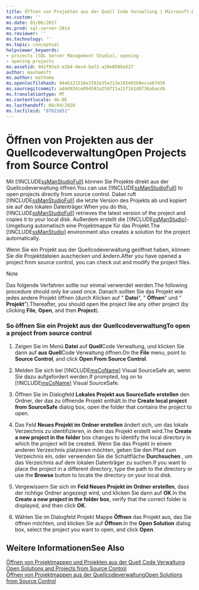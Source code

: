 ```yaml
---
title: Öffnen von Projekten aus der Quell Code Verwaltung | Microsoft-Dokumentation
ms.custom: ''
ms.date: 03/06/2017
ms.prod: sql-server-2014
ms.reviewer: ''
ms.technology: ''
ms.topic: conceptual
helpviewer_keywords:
- projects [SQL Server Management Studio], opening
- opening projects
ms.assetid: 942f93a3-e264-4ec4-ba72-a28e0509a527
author: mashamsft
ms.author: mathoma
ms.openlocfilehash: 944b121516e3782e35e213e165405b0ecceb7456
ms.sourcegitcommit: ad4d92dce894592a259721a1571b1d8736abacdb
ms.translationtype: MT
ms.contentlocale: de-DE
ms.lasthandoff: 08/04/2020
ms.locfileid: "87621651"
---
```

# <a name="open-projects-from-source-control"></a><span data-ttu-id="00e8d-102">Öffnen von Projekten aus der Quellcodeverwaltung</span><span class="sxs-lookup"><span data-stu-id="00e8d-102">Open Projects from Source Control</span></span>
  <span data-ttu-id="00e8d-103">Mit [!INCLUDE[ssManStudioFull](../includes/ssmanstudiofull-md.md)] können Sie Projekte direkt aus der Quellcodeverwaltung öffnen.</span><span class="sxs-lookup"><span data-stu-id="00e8d-103">You can use [!INCLUDE[ssManStudioFull](../includes/ssmanstudiofull-md.md)] to open projects directly from source control.</span></span> <span data-ttu-id="00e8d-104">Dabei ruft [!INCLUDE[ssManStudioFull](../includes/ssmanstudiofull-md.md)] die letzte Version des Projekts ab und kopiert sie auf den lokalen Datenträger.</span><span class="sxs-lookup"><span data-stu-id="00e8d-104">When you do this, [!INCLUDE[ssManStudioFull](../includes/ssmanstudiofull-md.md)] retrieves the latest version of the project and copies it to your local disk.</span></span> <span data-ttu-id="00e8d-105">Außerdem erstellt die [!INCLUDE[ssManStudio](../includes/ssmanstudio-md.md)]-Umgebung automatisch eine Projektmappe für das Projekt.</span><span class="sxs-lookup"><span data-stu-id="00e8d-105">The [!INCLUDE[ssManStudio](../includes/ssmanstudio-md.md)] environment also creates a solution for the project automatically.</span></span>  
  
 <span data-ttu-id="00e8d-106">Wenn Sie ein Projekt aus der Quellcodeverwaltung geöffnet haben, können Sie die Projektdateien auschecken und ändern.</span><span class="sxs-lookup"><span data-stu-id="00e8d-106">After you have opened a project from source control, you can check out and modify the project files.</span></span>  
  
> [!NOTE]  
>  <span data-ttu-id="00e8d-107">Das folgende Verfahren sollte nur einmal verwendet werden.</span><span class="sxs-lookup"><span data-stu-id="00e8d-107">The following procedure should only be used once.</span></span> <span data-ttu-id="00e8d-108">Danach sollten Sie das Projekt wie jedes andere Projekt öffnen (durch Klicken auf " **Datei**", " **Öffnen**" und " **Projekt**").</span><span class="sxs-lookup"><span data-stu-id="00e8d-108">Thereafter, you should open the project like any other project (by clicking **File**, **Open**, and then **Project**).</span></span>  
  
### <a name="to-open-a-project-from-source-control"></a><span data-ttu-id="00e8d-109">So öffnen Sie ein Projekt aus der Quellcodeverwaltung</span><span class="sxs-lookup"><span data-stu-id="00e8d-109">To open a project from source control</span></span>  
  
1.  <span data-ttu-id="00e8d-110">Zeigen Sie im Menü **Datei** auf **Quell**Code Verwaltung, und klicken Sie dann auf **aus Quell**Code Verwaltung öffnen.</span><span class="sxs-lookup"><span data-stu-id="00e8d-110">On the **File** menu, point to **Source Control**, and click **Open From Source Control**.</span></span>  
  
2.  <span data-ttu-id="00e8d-111">Melden Sie sich bei [!INCLUDE[msCoName](../includes/msconame-md.md)] Visual SourceSafe an, wenn Sie dazu aufgefordert werden.</span><span class="sxs-lookup"><span data-stu-id="00e8d-111">If prompted, log on to [!INCLUDE[msCoName](../includes/msconame-md.md)] Visual SourceSafe.</span></span>  
  
3.  <span data-ttu-id="00e8d-112">Öffnen Sie im Dialogfeld **Lokales Projekt aus SourceSafe erstellen** den Ordner, der das zu öffnende Projekt enthält.</span><span class="sxs-lookup"><span data-stu-id="00e8d-112">In the **Create local project from SourceSafe** dialog box, open the folder that contains the project to open.</span></span>  
  
4.  <span data-ttu-id="00e8d-113">Das Feld **Neues Projekt im Ordner erstellen** ändert sich, um das lokale Verzeichnis zu identifizieren, in dem das Projekt erstellt wird.</span><span class="sxs-lookup"><span data-stu-id="00e8d-113">The **Create a new project in the folder** box changes to identify the local directory in which the project will be created.</span></span> <span data-ttu-id="00e8d-114">Wenn Sie das Projekt in einem anderen Verzeichnis platzieren möchten, geben Sie den Pfad zum Verzeichnis ein, oder verwenden Sie die Schaltfläche **Durchsuchen** , um das Verzeichnis auf dem lokalen Datenträger zu suchen.</span><span class="sxs-lookup"><span data-stu-id="00e8d-114">If you want to place the project in a different directory, type the path to the directory or use the **Browse** button to locate the directory on your local disk.</span></span>  
  
5.  <span data-ttu-id="00e8d-115">Vergewissern Sie sich im **Feld Neues Projekt im Ordner erstellen**, dass der richtige Ordner angezeigt wird, und klicken Sie dann auf **OK**.</span><span class="sxs-lookup"><span data-stu-id="00e8d-115">In the **Create a new project in the folder box**, verify that the correct folder is displayed, and then click **OK**.</span></span>  
  
6.  <span data-ttu-id="00e8d-116">Wählen Sie im Dialogfeld Projekt Mappe **Öffnen** das Projekt aus, das Sie öffnen möchten, und klicken Sie auf **Öffnen**.</span><span class="sxs-lookup"><span data-stu-id="00e8d-116">In the **Open Solution** dialog box, select the project you want to open, and click **Open**.</span></span>  
  
## <a name="see-also"></a><span data-ttu-id="00e8d-117">Weitere Informationen</span><span class="sxs-lookup"><span data-stu-id="00e8d-117">See Also</span></span>  
 <span data-ttu-id="00e8d-118">[Öffnen von Projektmappen und Projekten aus der Quell Code Verwaltung](../../2014/database-engine/open-solutions-and-projects-from-source-control.md) </span><span class="sxs-lookup"><span data-stu-id="00e8d-118">[Open Solutions and Projects from Source Control](../../2014/database-engine/open-solutions-and-projects-from-source-control.md) </span></span>  
 [<span data-ttu-id="00e8d-119">Öffnen von Projektmappen aus der Quellcodeverwaltung</span><span class="sxs-lookup"><span data-stu-id="00e8d-119">Open Solutions from Source Control</span></span>](../../2014/database-engine/open-solutions-from-source-control.md)  
  
  
